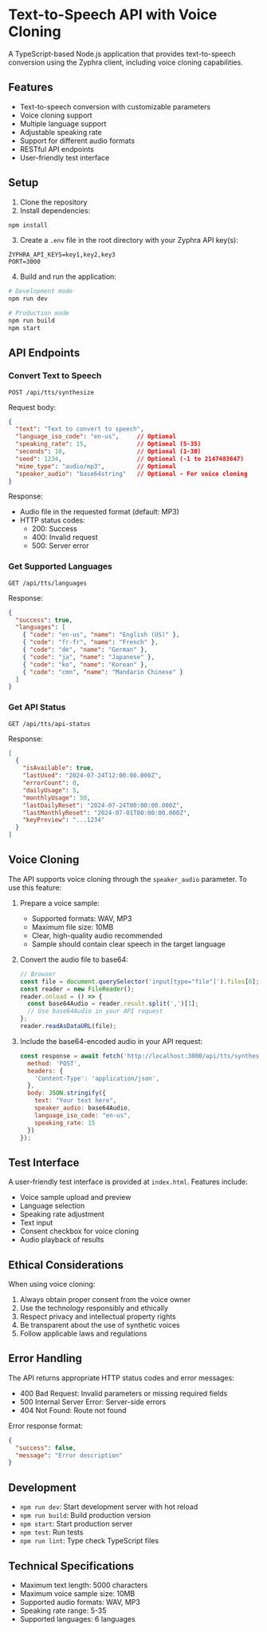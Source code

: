 # Text-to-Speech API with Voice Cloning

A TypeScript-based Node.js application that provides text-to-speech conversion using the Zyphra client, including voice cloning capabilities.

## Features

- Text-to-speech conversion with customizable parameters
- Voice cloning support
- Multiple language support
- Adjustable speaking rate
- Support for different audio formats
- RESTful API endpoints
- User-friendly test interface

## Setup

1. Clone the repository
2. Install dependencies:
```bash
npm install
```
3. Create a `.env` file in the root directory with your Zyphra API key(s):
```
ZYPHRA_API_KEYS=key1,key2,key3
PORT=3000
```
4. Build and run the application:
```bash
# Development mode
npm run dev

# Production mode
npm run build
npm start
```

## API Endpoints

### Convert Text to Speech
`POST /api/tts/synthesize`

Request body:
```json
{
  "text": "Text to convert to speech",
  "language_iso_code": "en-us",     // Optional
  "speaking_rate": 15,              // Optional (5-35)
  "seconds": 10,                    // Optional (1-30)
  "seed": 1234,                     // Optional (-1 to 2147483647)
  "mime_type": "audio/mp3",         // Optional
  "speaker_audio": "base64string"   // Optional - For voice cloning
}
```

Response:
- Audio file in the requested format (default: MP3)
- HTTP status codes:
  - 200: Success
  - 400: Invalid request
  - 500: Server error

### Get Supported Languages
`GET /api/tts/languages`

Response:
```json
{
  "success": true,
  "languages": [
    { "code": "en-us", "name": "English (US)" },
    { "code": "fr-fr", "name": "French" },
    { "code": "de", "name": "German" },
    { "code": "ja", "name": "Japanese" },
    { "code": "ko", "name": "Korean" },
    { "code": "cmn", "name": "Mandarin Chinese" }
  ]
}
```

### Get API Status
`GET /api/tts/api-status`

Response:
```json
[
  {
    "isAvailable": true,
    "lastUsed": "2024-07-24T12:00:00.000Z",
    "errorCount": 0,
    "dailyUsage": 5,
    "monthlyUsage": 50,
    "lastDailyReset": "2024-07-24T00:00:00.000Z",
    "lastMonthlyReset": "2024-07-01T00:00:00.000Z",
    "keyPreview": "...1234"
  }
]
```

## Voice Cloning

The API supports voice cloning through the `speaker_audio` parameter. To use this feature:

1. Prepare a voice sample:
   - Supported formats: WAV, MP3
   - Maximum file size: 10MB
   - Clear, high-quality audio recommended
   - Sample should contain clear speech in the target language

2. Convert the audio file to base64:
   ```javascript
   // Browser
   const file = document.querySelector('input[type="file"]').files[0];
   const reader = new FileReader();
   reader.onload = () => {
     const base64Audio = reader.result.split(',')[1];
     // Use base64Audio in your API request
   };
   reader.readAsDataURL(file);
   ```

3. Include the base64-encoded audio in your API request:
   ```javascript
   const response = await fetch('http://localhost:3000/api/tts/synthesize', {
     method: 'POST',
     headers: {
       'Content-Type': 'application/json',
     },
     body: JSON.stringify({
       text: "Your text here",
       speaker_audio: base64Audio,
       language_iso_code: "en-us",
       speaking_rate: 15
     })
   });
   ```

## Test Interface

A user-friendly test interface is provided at `index.html`. Features include:

- Voice sample upload and preview
- Language selection
- Speaking rate adjustment
- Text input
- Consent checkbox for voice cloning
- Audio playback of results

## Ethical Considerations

When using voice cloning:

1. Always obtain proper consent from the voice owner
2. Use the technology responsibly and ethically
3. Respect privacy and intellectual property rights
4. Be transparent about the use of synthetic voices
5. Follow applicable laws and regulations

## Error Handling

The API returns appropriate HTTP status codes and error messages:

- 400 Bad Request: Invalid parameters or missing required fields
- 500 Internal Server Error: Server-side errors
- 404 Not Found: Route not found

Error response format:
```json
{
  "success": false,
  "message": "Error description"
}
```

## Development

- `npm run dev`: Start development server with hot reload
- `npm run build`: Build production version
- `npm start`: Start production server
- `npm test`: Run tests
- `npm run lint`: Type check TypeScript files

## Technical Specifications

- Maximum text length: 5000 characters
- Maximum voice sample size: 10MB
- Supported audio formats: WAV, MP3
- Speaking rate range: 5-35
- Supported languages: 6 languages
